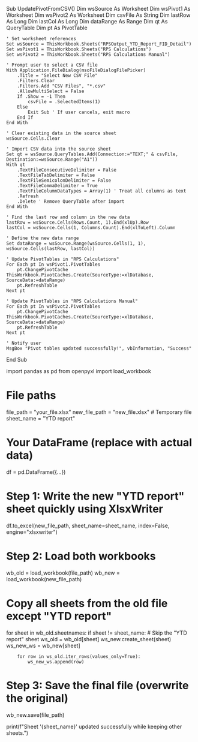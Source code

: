 Sub UpdatePivotFromCSV()
    Dim wsSource As Worksheet
    Dim wsPivot1 As Worksheet
    Dim wsPivot2 As Worksheet
    Dim csvFile As String
    Dim lastRow As Long
    Dim lastCol As Long
    Dim dataRange As Range
    Dim qt As QueryTable
    Dim pt As PivotTable
    
    ' Set worksheet references
    Set wsSource = ThisWorkbook.Sheets("RPSOutput_YTD_Report_FID_Detail")
    Set wsPivot1 = ThisWorkbook.Sheets("RPS Calculations")
    Set wsPivot2 = ThisWorkbook.Sheets("RPS Calculations Manual")

    ' Prompt user to select a CSV file
    With Application.FileDialog(msoFileDialogFilePicker)
        .Title = "Select New CSV File"
        .Filters.Clear
        .Filters.Add "CSV Files", "*.csv"
        .AllowMultiSelect = False
        If .Show = -1 Then
            csvFile = .SelectedItems(1)
        Else
            Exit Sub ' If user cancels, exit macro
        End If
    End With

    ' Clear existing data in the source sheet
    wsSource.Cells.Clear

    ' Import CSV data into the source sheet
    Set qt = wsSource.QueryTables.Add(Connection:="TEXT;" & csvFile, Destination:=wsSource.Range("A1"))
    With qt
        .TextFileConsecutiveDelimiter = False
        .TextFileTabDelimiter = False
        .TextFileSemicolonDelimiter = False
        .TextFileCommaDelimiter = True
        .TextFileColumnDataTypes = Array(1) ' Treat all columns as text
        .Refresh
        .Delete ' Remove QueryTable after import
    End With

    ' Find the last row and column in the new data
    lastRow = wsSource.Cells(Rows.Count, 1).End(xlUp).Row
    lastCol = wsSource.Cells(1, Columns.Count).End(xlToLeft).Column

    ' Define the new data range
    Set dataRange = wsSource.Range(wsSource.Cells(1, 1), wsSource.Cells(lastRow, lastCol))

    ' Update PivotTables in "RPS Calculations"
    For Each pt In wsPivot1.PivotTables
        pt.ChangePivotCache ThisWorkbook.PivotCaches.Create(SourceType:=xlDatabase, SourceData:=dataRange)
        pt.RefreshTable
    Next pt

    ' Update PivotTables in "RPS Calculations Manual"
    For Each pt In wsPivot2.PivotTables
        pt.ChangePivotCache ThisWorkbook.PivotCaches.Create(SourceType:=xlDatabase, SourceData:=dataRange)
        pt.RefreshTable
    Next pt

    ' Notify user
    MsgBox "Pivot tables updated successfully!", vbInformation, "Success"

End Sub


import pandas as pd
from openpyxl import load_workbook

# File paths
file_path = "your_file.xlsx"
new_file_path = "new_file.xlsx"  # Temporary file
sheet_name = "YTD report"

# Your DataFrame (replace with actual data)
df = pd.DataFrame({...})  

# Step 1: Write the new "YTD report" sheet quickly using XlsxWriter
df.to_excel(new_file_path, sheet_name=sheet_name, index=False, engine="xlsxwriter")

# Step 2: Load both workbooks
wb_old = load_workbook(file_path)
wb_new = load_workbook(new_file_path)

# Copy all sheets from the old file except "YTD report"
for sheet in wb_old.sheetnames:
    if sheet != sheet_name:  # Skip the "YTD report" sheet
        ws_old = wb_old[sheet]
        ws_new.create_sheet(sheet)
        ws_new_ws = wb_new[sheet]
        
        for row in ws_old.iter_rows(values_only=True):
            ws_new_ws.append(row)

# Step 3: Save the final file (overwrite the original)
wb_new.save(file_path)

print(f"Sheet '{sheet_name}' updated successfully while keeping other sheets.")

